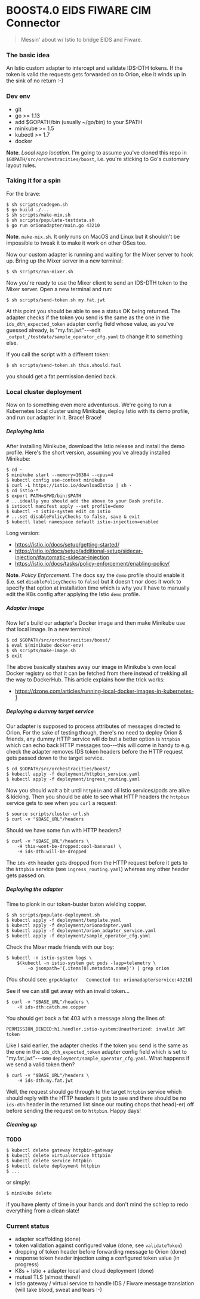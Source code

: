 BOOST4.0 EIDS FIWARE CIM Connector
==================================
> Messin' about w/ Istio to bridge EIDS and Fiware.


### The basic idea

An Istio custom adapter to intercept and validate IDS-DTH tokens. If the
token is valid the requests gets forwarded on to Orion, else it winds up
in the sink of no return :-)


### Dev env

* git
* go >= 1.13
* add $GOPATH/bin (usually ~/go/bin) to your $PATH
* minikube >= 1.5
* kubectl >= 1.7
* docker

**Note**. *Local repo location*. I'm going to assume you've cloned this
repo in `$GOPATH/src/orchestracities/boost`, i.e. you're sticking to Go's
customary layout rules.

### Taking it for a spin

For the brave:

    $ sh scripts/codegen.sh
    $ go build ./...
    $ sh scripts/make-mix.sh
    $ sh scripts/populate-testdata.sh
    $ go run orionadapter/main.go 43210

**Note**. `make-mix.sh`. It only runs on MacOS and Linux but it shouldn't
be impossible to tweak it to make it work on other OSes too.

Now our custom adapter is running and waiting for the Mixer server to
hook up. Bring up the Mixer server in a new terminal:

    $ sh scripts/run-mixer.sh

Now you're ready to use the Mixer client to send an IDS-DTH token to the
Mixer server. Open a new terminal and run:

    $ sh scripts/send-token.sh my.fat.jwt

At this point you should be able to see a status OK being returned.
The adapter checks if the token you send is the same as the one in the
`ids_dth_expected_token` adapter config field whose value, as you've guessed
already, is "my.fat.jwt"---edit `_output_/testdata/sample_operator_cfg.yaml`
to change it to something else.

If you call the script with a different token:

    $ sh scripts/send-token.sh this.should.fail

you should get a fat permission denied back.


### Local cluster deployment

Now on to something even more adventurous. We're going to run a Kubernetes
local cluster using Minikube, deploy Istio with its demo profile, and run
our adapter in it. Brace! Brace!

##### Deploying Istio

After installing Minikube, download the Istio release and install the demo
profile. Here's the short version, assuming you've already installed Minikube:

    $ cd ~
    $ minikube start --memory=16384 --cpus=4
    $ kubectl config use-context minikube
    $ curl -L https://istio.io/downloadIstio | sh -
    $ cd istio-*
    $ export PATH=$PWD/bin:$PATH
    # ...ideally you should add the above to your Bash profile.
    $ istioctl manifest apply --set profile=demo
    $ kubectl -n istio-system edit cm istio
    # ...set disablePolicyChecks to false, save & exit
    $ kubectl label namespace default istio-injection=enabled

Long version:

- https://istio.io/docs/setup/getting-started/
- https://istio.io/docs/setup/additional-setup/sidecar-injection/#automatic-sidecar-injection
- https://istio.io/docs/tasks/policy-enforcement/enabling-policy/

**Note**. *Policy Enforcement*. The docs say the `demo` profile should enable
it (i.e. set `disablePolicyChecks` to `false`) but it doesn't nor does it
work to specify that option at installation time which is why you'll have
to manually edit the K8s config after applying the Istio `demo` profile.

##### Adapter image

Now let's build our adapter's Docker image and then make Minikube use
that local image. In a new terminal:

    $ cd $GOPATH/src/orchestracities/boost/
    $ eval $(minikube docker-env)
    $ sh scripts/make-image.sh
    $ exit

The above basically stashes away our image in Minikube's own local Docker
registry so that it can be fetched from there instead of trekking all
the way to DockerHub. This article explains how the trick works:

- https://dzone.com/articles/running-local-docker-images-in-kubernetes-1

##### Deploying a dummy target service

Our adapter is supposed to process attributes of messages directed to
Orion. For the sake of testing though, there's no need to deploy Orion
& friends, any dummy HTTP service will do but a better option is `httpbin`
which can echo back HTTP messages too---this will come in handy to e.g.
check the adapter removes IDS token headers before the HTTP request gets
passed down to the target service.

    $ cd $GOPATH/src/orchestracities/boost/
    $ kubectl apply -f deployment/httpbin_service.yaml
    $ kubectl apply -f deployment/ingress_routing.yaml

Now you should wait a bit until `httpbin` and all Istio services/pods are
alive & kicking. Then you should be able to see what HTTP headers the
`httpbin` service gets to see when you `curl` a request:

    $ source scripts/cluster-url.sh
    $ curl -v "$BASE_URL"/headers

Should we have some fun with HTTP headers?

    $ curl -v "$BASE_URL"/headers \
        -H this-wont-be-dropped:cool-bananas! \
        -H ids-dth:will-be-dropped

The `ids-dth` header gets dropped from the HTTP request before it
gets to the `httpbin` service (see `ingress_routing.yaml`) whereas
any other header gets passed on.

##### Deploying the adapter

Time to plonk in our token-buster baton wielding copper.

    $ sh scripts/populate-deployment.sh
    $ kubectl apply -f deployment/template.yaml
    $ kubectl apply -f deployment/orionadapter.yaml
    $ kubectl apply -f deployment/orion_adapter_service.yaml
    $ kubectl apply -f deployment/sample_operator_cfg.yaml

Check the Mixer made friends with our boy:

    $ kubectl -n istio-system logs \
        $(kubectl -n istio-system get pods -lapp=telemetry \
            -o jsonpath='{.items[0].metadata.name}') | grep orion

(You should see: `grpcAdapter	Connected to: orionadapterservice:43210`)

See if we can still get away with an invalid token...

    $ curl -v "$BASE_URL"/headers \
        -H ids-dth:catch.me.copper

You should get back a fat 403 with a message along the lines of:

    PERMISSION_DENIED:h1.handler.istio-system:Unauthorized: invalid JWT token

Like I said earlier, the adapter checks if the token you send is the same
as the one in the `ids_dth_expected_token` adapter config field which is
set to "my.fat.jwt"---see `deployment/sample_operator_cfg.yaml`. What
happens if we send a valid token then?

    $ curl -v "$BASE_URL"/headers \
        -H ids-dth:my.fat.jwt

Well, the request should go through to the target `httpbin` service
which should reply with the HTTP headers it gets to see and there
should be no `ids-dth` header in the returned list since our routing
chops that head(-er) off before sending the request on to `httpbin`.
Happy days!

##### Cleaning up

**TODO**

    $ kubectl delete gateway httpbin-gateway
    $ kubectl delete virtualservice httpbin
    $ kubectl delete service httpbin
    $ kubectl delete deployment httpbin
    $ ...

or simply:

    $ minikube delete

if you have plenty of time in your hands and don't mind the schlep to
redo everything from a clean slate!


### Current status

* adapter scaffolding (done)
* token validation against configured value (done, see `validateToken`)
* dropping of token header before forwarding message to Orion (done)
* response token header injection using a configured token value (in progress)
* K8s + Istio + adapter local and cloud deployment (done)
* mutual TLS (almost there!)
* Istio gateway / virtual service to handle IDS / Fiware message translation
  (will take blood, sweat and tears :-)
